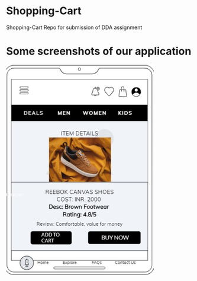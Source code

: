# Shopping-Cart
Shopping-Cart Repo for submission of DDA assignment

# Some screenshots of our application 

![Item Detail Page](https://github.com/ankita2210/Shopping-Cart/blob/b5bd3e7fcd91275bc34750bf157f05dd019ae3d3/ItemDetail.jpg)
